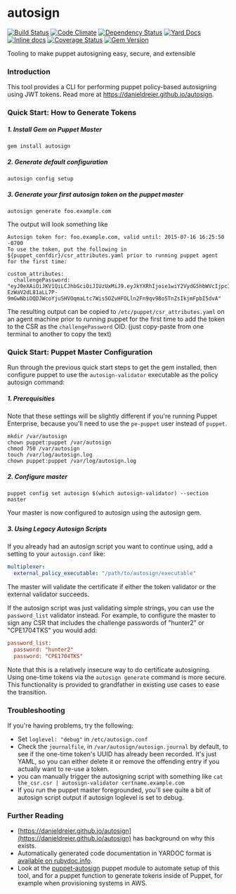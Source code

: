 # autosign
[![Build Status](https://travis-ci.org/danieldreier/autosign.svg?branch=master)](https://travis-ci.org/danieldreier/autosign) [![Code Climate](https://codeclimate.com/github/danieldreier/autosign/badges/gpa.svg)](https://codeclimate.com/github/danieldreier/autosign) [![Dependency Status](https://gemnasium.com/danieldreier/autosign.svg)](https://gemnasium.com/danieldreier/autosign) [![Yard Docs](http://img.shields.io/badge/yard-docs-blue.svg)](http://rubydoc.info/github/danieldreier/autosign) [![Inline docs](http://inch-ci.org/github/danieldreier/autosign.png)](http://inch-ci.org/github/danieldreier/autosign) [![Coverage Status](https://coveralls.io/repos/danieldreier/autosign/badge.svg?branch=master&service=github)](https://coveralls.io/github/danieldreier/autosign?branch=master) [![Gem Version](https://badge.fury.io/rb/autosign.svg)](http://badge.fury.io/rb/autosign)

Tooling to make puppet autosigning easy, secure, and extensible

### Introduction

This tool provides a CLI for performing puppet policy-based autosigning using JWT tokens. Read more at https://danieldreier.github.io/autosign.

### Quick Start: How to Generate Tokens

##### 1. Install Gem on Puppet Master
```shell
gem install autosign
```

##### 2. Generate default configuration

```shell
autosign config setup
```

##### 3. Generate your first autosign token on the puppet master
```shell
autosign generate foo.example.com
```

The output will look something like
```
Autosign token for: foo.example.com, valid until: 2015-07-16 16:25:50 -0700
To use the token, put the following in ${puppet_confdir}/csr_attributes.yaml prior to running puppet agent for the first time:

custom_attributes:
  challengePassword: "eyJ0eXAiOiJKV1QiLCJhbGciOiJIUzUxMiJ9.eyJkYXRhIjoie1wiY2VydG5hbWVcIjpcImZvby5leGFtcGxlLmNvbVwiLFwicmVxdWVzdGVyXCI6XCJEYW5pZWxzLU1hY0Jvb2stUHJvLTIubG9jYWxcIixcInJldXNhYmxlXCI6ZmFsc2UsXCJ2YWxpZGZvclwiOjcyMDAsXCJ1dWlkXCI6XCJkM2YyNzI0OC1jZDFmLTRhZmItYjI0MC02ZjBjMDU4NWJiZDNcIn0iLCJleHAiOiIxNDM3MDg5MTUwIn0.lC-EzWaV2dL81aLL7P-9mGwNbiOQDJWcoYjuSHVOqmaLtc7Wis5OZvHFOLln2Fn9qv98oSTnZsIkjmFpbI5dvA"
  ```

The resulting output can be copied to `/etc/puppet/csr_attributes.yaml` on an agent machine prior to running puppet for the first time to add the token to the CSR as the `challengePassword` OID. (just copy-paste from one terminal to another to copy the text)

### Quick Start: Puppet Master Configuration

Run through the previous quick start steps to get the gem installed, then configure puppet to use the `autosign-validator` executable as the policy autosign command:

##### 1. Prerequisities
Note that these settings will be slightly different if you're running Puppet Enterprise, because you'll need to use the `pe-puppet` user instead of `puppet`.

```shell
mkdir /var/autosign
chown puppet:puppet /var/autosign
chmod 750 /var/autosign
touch /var/log/autosign.log
chown puppet:puppet /var/log/autosign.log
```


##### 2. Configure master
```shell
puppet config set autosign $(which autosign-validator) --section master
```

Your master is now configured to autosign using the autosign gem. 


##### 3. Using Legacy Autosign Scripts

If you already had an autosign script you want to continue using, add a setting to your `autosign.conf` like:

```yaml
multiplexer:
  external_policy_executable: "/path/to/autosign/executable"
```

The master will validate the certificate if either the token validator or the external validator succeeds.

If the autosign script was just validating simple strings, you can use the `password_list` validator instead. For example, to configure the master to sign any CSR that includes the challenge passwords of "hunter2" or "CPE1704TKS" you would add:

```ini
password_list:
  password: "hunter2"
  password: "CPE1704TKS"
```

Note that this is a relatively insecure way to do certificate autosigning. Using one-time tokens via the `autosign generate` command is more secure. This functionality is provided to grandfather in existing use cases to ease the transition.


### Troubleshooting
If you're having problems, try the following:

- Set `loglevel: "debug"` in `/etc/autosign.conf`
- Check the `journalfile`, in `/var/autosign/autosign.journal` by default, to see if the one-time token's UUID has already been recorded. It's just YAML, so you can either delete it or remove the offending entry if you actually want to re-use a token.
- you can manually trigger the autosigning script with something like `cat the_csr.csr | autosign-validator certname.example.com`
- If you run the puppet master foregrounded, you'll see quite a bit of autosign script output if autosign loglevel is set to debug.


### Further Reading

- [https://danieldreier.github.io/autosign](https://danieldreier.github.io/autosign) has background on why this exists.
- Automatically generated code documentation in YARDOC format is [available on rubydoc.info](http://rubydoc.info/github/danieldreier/autosign).
- Look at the [puppet-autosign](https://travis-ci.org/danieldreier/puppet-autosign) puppet module to automate setup of this tool, and for a puppet function to generate tokens inside of Puppet, for example when provisioning systems in AWS.
